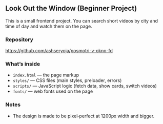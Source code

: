 ## Look Out the Window (Beginner Project)

This is a small frontend project. You can search short videos by city and time of day and watch them on the page.

### Repository
https://github.com/ashseryoja/posmotri-v-okno-fd

### What’s inside
- `index.html` — the page markup
- `styles/` — CSS files (main styles, preloader, errors)
- `scripts/` — JavaScript logic (fetch data, show cards, switch videos)
- `fonts/` — web fonts used on the page

### Notes
- The design is made to be pixel‑perfect at 1200px width and bigger.
